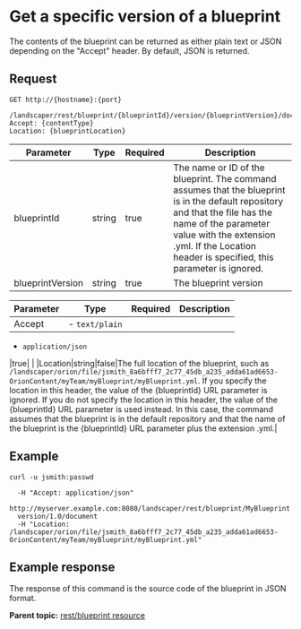 # Get a specific version of a blueprint

The contents of the blueprint can be returned as either plain text or JSON depending on the "Accept" header. By default, JSON is returned.

## Request

```
GET http://{hostname}:{port}
  /landscaper/rest/blueprint/{blueprintId}/version/{blueprintVersion}/document
Accept: {contentType}
Location: {blueprintLocation}

```

|Parameter|Type|Required|Description|
|---------|----|--------|-----------|
|blueprintId|string|true|The name or ID of the blueprint. The command assumes that the blueprint is in the default repository and that the file has the name of the parameter value with the extension .yml. If the Location header is specified, this parameter is ignored.|
|blueprintVersion|string|true|The blueprint version|

|Parameter|Type|Required|Description|
|---------|----|--------|-----------|
|Accept|-   `text/plain`
-   `application/json`

 |true| |
|Location|string|false|The full location of the blueprint, such as `/landscaper/orion/file/jsmith_8a6bfff7_2c77_45db_a235_adda61ad6653-OrionContent/myTeam/myBlueprint/myBlueprint.yml`. If you specify the location in this header, the value of the \{blueprintId\} URL parameter is ignored. If you do not specify the location in this header, the value of the \{blueprintId\} URL parameter is used instead. In this case, the command assumes that the blueprint is in the default repository and that the name of the blueprint is the \{blueprintId\} URL parameter plus the extension .yml.|

## Example

```
curl -u jsmith:passwd 
   
  -H "Accept: application/json"
  http://myserver.example.com:8080/landscaper/rest/blueprint/MyBlueprint
  version/1.0/document
  -H "Location: /landscaper/orion/file/jsmith_8a6bfff7_2c77_45db_a235_adda61ad6653-OrionContent/myTeam/myBlueprint/myBlueprint.yml"
```

## Example response

The response of this command is the source code of the blueprint in JSON format.

**Parent topic:** [rest/blueprint resource](../../com.edt.api.doc/topics/rest_blueprint_.md)

